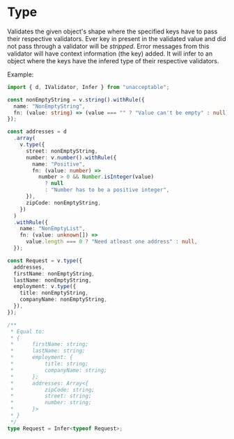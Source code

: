 # Type

Validates the given object's shape where the specified keys have to pass their respective validators.
Ever key in present in the validated value and did not pass through a validator will be _stripped_.
Error messages from this validator will have context information (the key) added.
It will infer to an object where the keys have the infered type of their respective validators.

Example:

```ts
import { d, IValidator, Infer } from "unacceptable";

const nonEmptyString = v.string().withRule({
  name: "NonEmptyString",
  fn: (value: string) => (value === "" ? "Value can't be empty" : null),
});

const addresses = d
  .array(
    v.type({
      street: nonEmptyString,
      number: v.number().withRule({
        name: "Positive",
        fn: (value: number) =>
          number > 0 && Number.isInteger(value)
            ? null
            : "Number has to be a positive integer",
      }),
      zipCode: nonEmptyString,
    })
  )
  .withRule({
    name: "NonEmptyList",
    fn: (value: unknown[]) =>
      value.length === 0 ? "Need atleast one address" : null,
  });

const Request = v.type({
  addresses,
  firstName: nonEmptyString,
  lastName: nonEmptyString,
  employment: v.type({
    title: nonEmptyString,
    companyName: nonEmptyString,
  }),
});

/**
 * Equal to:
 * {
 *      firstName: string;
 *      lastName: string;
 *      employment: {
 *          title: string;
 *          companyName: string;
 *      };
 *      addresses: Array<{
 *          zipCode: string;
 *          street: string;
 *          number: string;
 *      }>
 * }
 */
type Request = Infer<typeof Request>;
```
